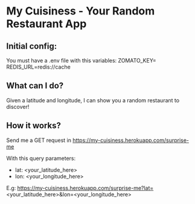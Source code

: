 # My Cuisiness - Your Random Restaurant App

## Initial config:
You must have a .env file with this variables:
ZOMATO_KEY=<your-zomato-key-here>
REDIS_URL=redis://cache

## What can I do?
Given a latitude and longitude, I can show you a random restaurant to discover!

## How it works?
Send me a GET request in https://my-cuisiness.herokuapp.com/surprise-me

With this query parameters:
- lat: <your_latitude_here>
- lon: <your_longitude_here>

E.g: https://my-cuisiness.herokuapp.com/surprise-me?lat=<your_latitude_here>&lon=<your_longitude_here>
